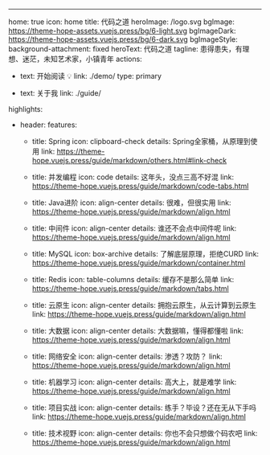 ---
home: true
icon: home
title: 代码之道
heroImage: /logo.svg
bgImage: https://theme-hope-assets.vuejs.press/bg/6-light.svg
bgImageDark: https://theme-hope-assets.vuejs.press/bg/6-dark.svg
bgImageStyle:
  background-attachment: fixed
heroText: 代码之道
tagline: 患得患失，有理想、迷茫，未知艺术家，小镇青年
actions:
  - text: 开始阅读 💡
    link: ./demo/
    type: primary

  - text: 关于我
    link: ./guide/

highlights:
  - header: 
    features:
      - title: Spring
        icon: clipboard-check
        details: Spring全家桶，从原理到使用
        link: https://theme-hope.vuejs.press/guide/markdown/others.html#link-check  

      - title: 并发编程
        icon: code
        details: 这年头，没点三高不好混
        link: https://theme-hope.vuejs.press/guide/markdown/code-tabs.html

      - title: Java进阶
        icon: align-center
        details: 很难，但很实用
        link: https://theme-hope.vuejs.press/guide/markdown/align.html

      - title: 中间件
        icon: align-center
        details: 谁还不会点中间件呢
        link: https://theme-hope.vuejs.press/guide/markdown/align.html

      - title: MySQL
        icon: box-archive
        details: 了解底层原理，拒绝CURD
        link: https://theme-hope.vuejs.press/guide/markdown/container.html

      - title: Redis
        icon: table-columns
        details: 缓存不是那么简单
        link: https://theme-hope.vuejs.press/guide/markdown/tabs.html

      - title: 云原生
        icon: align-center
        details: 拥抱云原生，从云计算到云原生
        link: https://theme-hope.vuejs.press/guide/markdown/align.html

      - title: 大数据
        icon: align-center
        details: 大数据嘛，懂得都懂啦
        link: https://theme-hope.vuejs.press/guide/markdown/align.html

      - title: 网络安全
        icon: align-center
        details: 渗透？攻防？
        link: https://theme-hope.vuejs.press/guide/markdown/align.html

      - title: 机器学习
        icon: align-center
        details: 高大上，就是难学
        link: https://theme-hope.vuejs.press/guide/markdown/align.html

      - title: 项目实战
        icon: align-center
        details: 练手？毕设？还在无从下手吗
        link: https://theme-hope.vuejs.press/guide/markdown/align.html

      - title: 技术视野
        icon: align-center
        details: 你也不会只想做个码农吧
        link: https://theme-hope.vuejs.press/guide/markdown/align.html